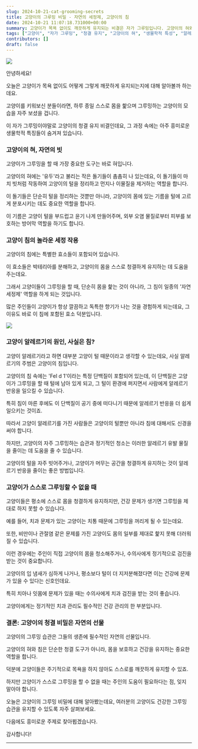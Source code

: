 ```yaml
---
slug: 2024-10-21-cat-grooming-secrets
title: 고양이의 그루밍 비밀 - 자연의 세정제, 고양이의 침
date: 2024-10-21 11:07:18.731000+00:00
summary: 고양이가 목욕 없이도 깨끗하게 유지되는 비결은 자가 그루밍입니다. 고양이의 혀와 침이 어떻게 자연의 세정제 역할을 하는지 알아보겠습니다.
tags: ["고양이", "자가 그루밍", "청결 유지", "고양이의 혀", "생물학적 특성", "알레르기"]
contributors: []
draft: false
---
```


![](https://blogger.googleusercontent.com/img/a/AVvXsEgPf6A3fytsEHMltPGY3ALlaaFYgDU3SmASLdlBiNfQ4SCJojb4r9t0g9ElxJYNkwmBgy1Hf5T5MsfJOwd2W8PDD6c4-z8hYlz2J9wRUUqccDAw4V1NvhOTYfNp2Q45XiDMU031he6QtaPF3xp2O1qiB2UTgTrzn6LzGW0RZSb6LBbGrKuteD5intiC5C4)

안녕하세요!

오늘은 고양이가 목욕 없이도 어떻게 그렇게 깨끗하게 유지되는지에 대해 알아볼까 하는데요.

고양이를 키워보신 분들이라면, 하루 종일 스스로 몸을 핥으며 그루밍하는 고양이의 모습을 자주 보셨을 겁니다.

이 자가 그루밍이야말로 고양이의 청결 유지 비결인데요, 그 과정 속에는 아주 흥미로운 생물학적 특징들이 숨겨져 있습니다.

### 고양이의 혀, 자연의 빗

고양이가 그루밍을 할 때 가장 중요한 도구는 바로 혀입니다.

고양이의 혀에는 '유두'라고 불리는 작은 돌기들이 촘촘히 나 있는데요, 이 돌기들이 마치 빗처럼 작동하여 고양이의 털을 정리하고 먼지나 이물질을 제거하는 역할을 합니다.

이 돌기들은 단순히 털을 정리하는 것뿐만 아니라, 고양이의 몸에 있는 기름을 털에 고르게 분포시키는 데도 중요한 역할을 합니다.

이 기름은 고양이 털을 부드럽고 윤기 나게 만들어주며, 외부 오염 물질로부터 피부를 보호하는 방어막 역할을 하기도 합니다.

### 고양이 침의 놀라운 세정 작용

고양이의 침에는 특별한 효소들이 포함되어 있습니다.

이 효소들은 박테리아를 분해하고, 고양이의 몸을 스스로 청결하게 유지하는 데 도움을 주는데요.

그래서 고양이들이 그루밍을 할 때, 단순히 몸을 핥는 것이 아니라, 그 침이 일종의 '자연 세정제' 역할을 하게 되는 것입니다.

많은 주인들이 고양이가 항상 깔끔하고 독특한 향기가 나는 것을 경험하게 되는데요, 그 이유도 바로 이 침에 포함된 효소 덕분입니다.

![](https://blogger.googleusercontent.com/img/a/AVvXsEjL4i1cvAwUPeO7DzBXgeFI42v2H6JTMJxRTGgFRuv6Kulqj1qxRro-Jpt8Y68AyoSb5iHxsVnKPdsWoV4kaWBR2dOkVXJvboEO_N3naMDeCSvU-vM7EHtehiBJoNq0xtqLXWrppCu9a8AoaZ-hzI7fd127jZDjTR3gQhbGXFO--AO4MNojpoZtJWap7G0)

### 고양이 알레르기의 원인, 사실은 침?

고양이 알레르기라고 하면 대부분 고양이 털 때문이라고 생각할 수 있는데요, 사실 알레르기의 주범은 고양이의 침입니다.

고양이의 침 속에는 'Fel d 1'이라는 특정 단백질이 포함되어 있는데, 이 단백질은 고양이가 그루밍을 할 때 털에 남아 있게 되고, 그 털이 환경에 퍼지면서 사람에게 알레르기 반응을 일으킬 수 있습니다.

특히 침이 마른 후에도 이 단백질이 공기 중에 떠다니기 때문에 알레르기 반응을 더 쉽게 일으키는 것이죠.

따라서 고양이 알레르기를 가진 사람들은 고양이의 털뿐만 아니라 침에 대해서도 신경을 써야 합니다.

하지만, 고양이의 자주 그루밍하는 습관과 정기적인 청소는 이러한 알레르기 유발 물질을 줄이는 데 도움을 줄 수 있습니다.

고양이의 털을 자주 빗어주거나, 고양이가 머무는 공간을 청결하게 유지하는 것이 알레르기 반응을 줄이는 좋은 방법입니다.

### 고양이가 스스로 그루밍할 수 없을 때

고양이들은 평소에 스스로 몸을 청결하게 유지하지만, 건강 문제가 생기면 그루밍을 제대로 하지 못할 수 있습니다.

예를 들어, 치과 문제가 있는 고양이는 치통 때문에 그루밍을 꺼리게 될 수 있는데요.

또한, 비만이나 관절염 같은 문제를 가진 고양이도 몸의 일부를 제대로 핥지 못해 더러워질 수 있습니다.

이런 경우에는 주인이 직접 고양이의 몸을 청소해주거나, 수의사에게 정기적으로 검진을 받는 것이 중요합니다.

고양이의 입 냄새가 심하게 나거나, 평소보다 털이 더 지저분해졌다면 이는 건강에 문제가 있을 수 있다는 신호인데요.

특히 치아나 잇몸에 문제가 있을 때는 수의사에게 치과 검진을 받는 것이 좋습니다.

고양이에게는 정기적인 치과 관리도 필수적인 건강 관리의 한 부분입니다.

### 결론: 고양이의 청결 비밀은 자연의 선물

고양이의 그루밍 습관은 그들의 생존에 필수적인 자연의 선물입니다.

고양이의 혀와 침은 단순한 청결 도구가 아니라, 몸을 보호하고 건강을 유지하는 중요한 역할을 합니다.

덕분에 고양이들은 주기적으로 목욕을 하지 않아도 스스로를 깨끗하게 유지할 수 있죠.

하지만 고양이가 스스로 그루밍을 할 수 없을 때는 주인의 도움이 필요하다는 점, 잊지 말아야 합니다.

오늘은 고양이의 그루밍 비밀에 대해 알아봤는데요, 여러분의 고양이도 건강한 그루밍 습관을 유지할 수 있도록 자주 살펴보세요.

다음에도 흥미로운 주제로 찾아뵙겠습니다.

감사합니다!

---

